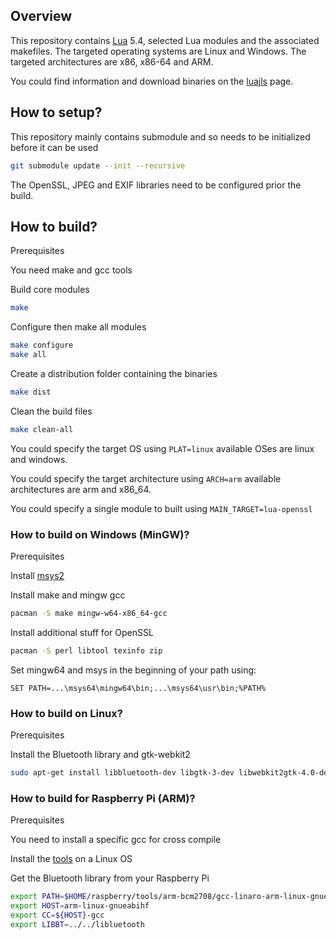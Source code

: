 
## Overview

This repository contains [Lua](http://www.lua.org/) 5.4, selected Lua modules and the associated makefiles.
The targeted operating systems are Linux and Windows. The targeted architectures are x86, x86-64 and ARM.

You could find information and download binaries on the [luajls](http://javalikescript.free.fr/lua/) page.

## How to setup?

This repository mainly contains submodule and so needs to be initialized before it can be used

```bash
git submodule update --init --recursive
```

The OpenSSL, JPEG and EXIF libraries need to be configured prior the build.

## How to build?

Prerequisites

You need make and gcc tools

Build core modules
```bash
make
```

Configure then make all modules
```bash
make configure
make all
```

Create a distribution folder containing the binaries
```bash
make dist
```

Clean the build files
```bash
make clean-all
```

You could specify the target OS using `PLAT=linux` available OSes are linux and windows.

You could specify the target architecture using `ARCH=arm` available architectures are arm and x86_64.

You could specify a single module to built using `MAIN_TARGET=lua-openssl`


### How to build on Windows (MinGW)?
<!--- Tested on Windows 10 with msys packages available in March 2019 -->
Prerequisites

Install [msys2](https://www.msys2.org/)

Install make and mingw gcc
```bash
pacman -S make mingw-w64-x86_64-gcc
```

Install additional stuff for OpenSSL
```bash
pacman -S perl libtool texinfo zip
```

Set mingw64 and msys in the beginning of your path using:
```
SET PATH=...\msys64\mingw64\bin;...\msys64\usr\bin;%PATH%
```

### How to build on Linux?

Prerequisites

Install the Bluetooth library and gtk-webkit2

```bash
sudo apt-get install libbluetooth-dev libgtk-3-dev libwebkit2gtk-4.0-dev
```

### How to build for Raspberry Pi (ARM)?

Prerequisites

You need to install a specific gcc for cross compile

Install the [tools](https://github.com/raspberrypi/tools) on a Linux OS

Get the Bluetooth library from your Raspberry Pi

```bash
export PATH=$HOME/raspberry/tools/arm-bcm2708/gcc-linaro-arm-linux-gnueabihf-raspbian/bin:$PATH
export HOST=arm-linux-gnueabihf
export CC=${HOST}-gcc
export LIBBT=../../libluetooth
```
